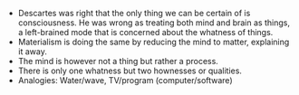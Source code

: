 - Descartes was right that the only thing we can be certain of is consciousness. He was wrong as treating both mind and brain as things, a left-brained mode that is concerned about the whatness of things. 
- Materialism is doing the same by reducing the mind to matter, explaining it away.
- The mind is however not a thing but rather a process. 
- There is only one whatness but two hownesses or qualities. 
- Analogies: Water/wave, TV/program (computer/software)